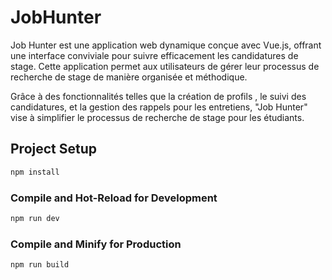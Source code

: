 # JobHunter

Job Hunter est une application web dynamique conçue avec Vue.js, offrant une interface conviviale pour suivre efficacement les candidatures de stage. Cette application permet aux utilisateurs de gérer leur processus de recherche de stage de manière organisée et méthodique.

Grâce à des fonctionnalités telles que la création de profils , le suivi des candidatures, et la gestion des rappels pour les entretiens, "Job Hunter" vise à simplifier le processus de recherche de stage pour les étudiants.



## Project Setup

```sh
npm install
```

### Compile and Hot-Reload for Development

```sh
npm run dev
```

### Compile and Minify for Production

```sh
npm run build
```


